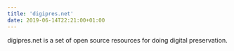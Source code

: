```yaml
---
title: 'digipres.net'
date: 2019-06-14T22:21:00+01:00
---
```


digipres.net is a set of open source resources for doing digital preservation.
